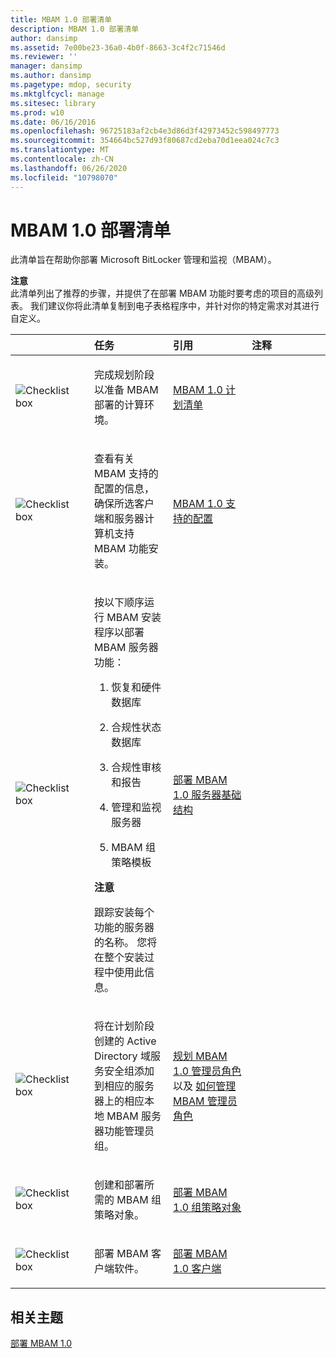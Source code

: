 ```yaml
---
title: MBAM 1.0 部署清单
description: MBAM 1.0 部署清单
author: dansimp
ms.assetid: 7e00be23-36a0-4b0f-8663-3c4f2c71546d
ms.reviewer: ''
manager: dansimp
ms.author: dansimp
ms.pagetype: mdop, security
ms.mktglfcycl: manage
ms.sitesec: library
ms.prod: w10
ms.date: 06/16/2016
ms.openlocfilehash: 96725183af2cb4e3d86d3f42973452c598497773
ms.sourcegitcommit: 354664bc527d93f80687cd2eba70d1eea024c7c3
ms.translationtype: MT
ms.contentlocale: zh-CN
ms.lasthandoff: 06/26/2020
ms.locfileid: "10798070"
---
```

# MBAM 1.0 部署清单


此清单旨在帮助你部署 Microsoft BitLocker 管理和监视（MBAM）。

**注意**  
此清单列出了推荐的步骤，并提供了在部署 MBAM 功能时要考虑的项目的高级列表。 我们建议你将此清单复制到电子表格程序中，并针对你的特定需求对其进行自定义。



<table>
<colgroup>
<col width="25%" />
<col width="25%" />
<col width="25%" />
<col width="25%" />
</colgroup>
<thead>
<tr class="header">
<th align="left"></th>
<th align="left">任务</th>
<th align="left">引用</th>
<th align="left">注释</th>
</tr>
</thead>
<tbody>
<tr class="odd">
<td align="left"><img src="images/checklistbox.gif" alt="Checklist box" /></td>
<td align="left"><p>完成规划阶段以准备 MBAM 部署的计算环境。</p></td>
<td align="left"><p><a href="mbam-10-planning-checklist.md" data-raw-source="[MBAM 1.0 Planning Checklist](mbam-10-planning-checklist.md)">MBAM 1.0 计划清单</a></p></td>
<td align="left"><p></p></td>
</tr>
<tr class="even">
<td align="left"><img src="images/checklistbox.gif" alt="Checklist box" /></td>
<td align="left"><p>查看有关 MBAM 支持的配置的信息，确保所选客户端和服务器计算机支持 MBAM 功能安装。</p></td>
<td align="left"><p><a href="mbam-10-supported-configurations.md" data-raw-source="[MBAM 1.0 Supported Configurations](mbam-10-supported-configurations.md)">MBAM 1.0 支持的配置</a></p></td>
<td align="left"><p></p></td>
</tr>
<tr class="odd">
<td align="left"><img src="images/checklistbox.gif" alt="Checklist box" /></td>
<td align="left"><p>按以下顺序运行 MBAM 安装程序以部署 MBAM 服务器功能：</p>
<ol>
<li><p>恢复和硬件数据库</p></li>
<li><p>合规性状态数据库</p></li>
<li><p>合规性审核和报告</p></li>
<li><p>管理和监视服务器</p></li>
<li><p>MBAM 组策略模板</p></li>
</ol>
<div class="alert">
<strong>注意</strong><br/><p>跟踪安装每个功能的服务器的名称。 您将在整个安装过程中使用此信息。</p>
</div>
<div>

</div></td>
<td align="left"><p><a href="deploying-the-mbam-10-server-infrastructure.md" data-raw-source="[Deploying the MBAM 1.0 Server Infrastructure](deploying-the-mbam-10-server-infrastructure.md)">部署 MBAM 1.0 服务器基础结构</a></p></td>
<td align="left"><p></p></td>
</tr>
<tr class="even">
<td align="left"><img src="images/checklistbox.gif" alt="Checklist box" /></td>
<td align="left"><p>将在计划阶段创建的 Active Directory 域服务安全组添加到相应的服务器上的相应本地 MBAM 服务器功能管理员组。</p></td>
<td align="left"><p><a href="planning-for-mbam-10-administrator-roles.md" data-raw-source="[Planning for MBAM 1.0 Administrator Roles](planning-for-mbam-10-administrator-roles.md)">规划 MBAM 1.0 管理员角色 </a> 以及 <a href="how-to-manage-mbam-administrator-roles-mbam-1.md" data-raw-source="[How to Manage MBAM Administrator Roles](how-to-manage-mbam-administrator-roles-mbam-1.md)"> 如何管理 MBAM 管理员角色</a></p></td>
<td align="left"><p></p></td>
</tr>
<tr class="odd">
<td align="left"><img src="images/checklistbox.gif" alt="Checklist box" /></td>
<td align="left"><p>创建和部署所需的 MBAM 组策略对象。</p></td>
<td align="left"><p><a href="deploying-mbam-10-group-policy-objects.md" data-raw-source="[Deploying MBAM 1.0 Group Policy Objects](deploying-mbam-10-group-policy-objects.md)">部署 MBAM 1.0 组策略对象</a></p></td>
<td align="left"><p></p></td>
</tr>
<tr class="even">
<td align="left"><img src="images/checklistbox.gif" alt="Checklist box" /></td>
<td align="left"><p>部署 MBAM 客户端软件。</p></td>
<td align="left"><p><a href="deploying-the-mbam-10-client.md" data-raw-source="[Deploying the MBAM 1.0 Client](deploying-the-mbam-10-client.md)">部署 MBAM 1.0 客户端</a></p></td>
<td align="left"><p></p></td>
</tr>
</tbody>
</table>



## 相关主题


[部署 MBAM 1.0](deploying-mbam-10.md)









